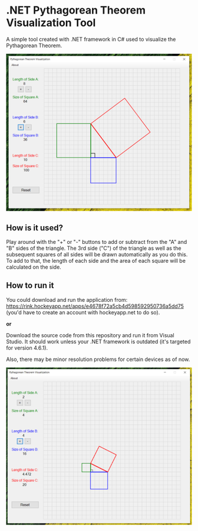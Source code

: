 # .NET Pythagorean Theorem Visualization Tool
A simple tool created with .NET framework in C# used to visualize the Pythagorean Theorem.

![](Screenshots/one.PNG)

## How is it used?
Play around with the "+" or "-" buttons to add or subtract from the "A" and "B" sides of the triangle. The 3rd side ("C") of the triangle as well as the subsequent squares of all sides will be drawn automatically as you do this. To add to that, the length of each side and the area of each square will be calculated on the side.

## How to run it
You could download and run the application from: https://rink.hockeyapp.net/apps/e4678f72a5cb4d598592950736a5dd75 (you'd have to create an account with hockeyapp.net to do so).

**or**

Download the source code from this repository and run it from Visual Studio. It should work unless your .NET framework is outdated (it's targeted for version 4.6.1). 

Also, there may be minor resolution problems for certain devices as of now.

![](Screenshots/two.PNG)
